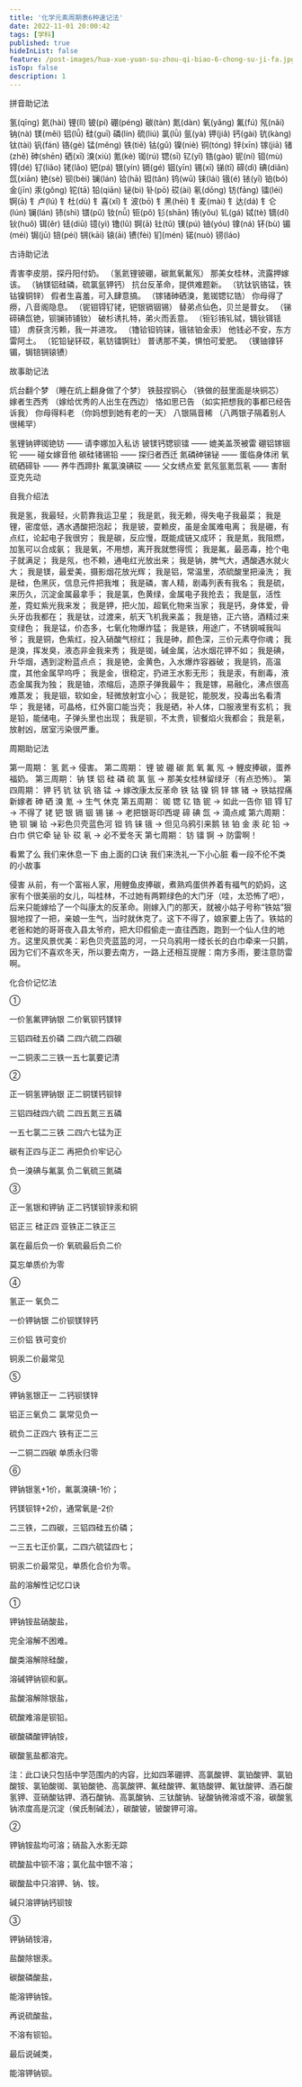 ```yaml
---
title: '化学元素周期表6种速记法'
date: 2022-11-01 20:00:42
tags: [学科]
published: true
hideInList: false
feature: /post-images/hua-xue-yuan-su-zhou-qi-biao-6-chong-su-ji-fa.jpg
isTop: false
description: 1
---
```

拼音助记法

氢(qīng) 氦(hài)
锂(lǐ) 铍(pí) 硼(péng) 碳(tàn) 氮(dàn) 氧(yǎng) 氟(fú) 氖(nǎi)
钠(nà) 镁(měi) 铝(lǚ) 硅(guī) 磷(lín) 硫(liú) 氯(lǜ) 氩(yà)
钾(jiǎ) 钙(gài) 钪(kàng) 钛(tài) 钒(fán) 铬(gè) 锰(měng) 铁(tiě) 钴(gǔ) 镍(niè) 铜(tóng) 锌(xīn) 镓(jiā) 锗(zhě) 砷(shēn) 硒(xī) 溴(xiù) 氪(kè)
铷(rú) 锶(sī) 钇(yǐ) 锆(gào) 铌(ní) 钼(mù) 锝(dé) 钌(liǎo) 铑(lǎo) 钯(pá) 银(yín) 镉(gé) 铟(yīn) 锡(xī) 锑(tī) 碲(dì) 碘(diǎn) 氙(xiān)
铯(sè) 钡(bèi) 镧(lán) 铪(hā) 钽(tǎn) 钨(wū) 铼(lái) 锇(é) 铱(yī) 铂(bó) 金(jīn) 汞(gǒng) 铊(tā) 铅(qiān) 铋(bì) 钋(pō) 砹(ài) 氡(dōng)
钫(fāng) 镭(léi) 锕(ā) 钅卢(lú) 钅杜(dù) 钅喜(xǐ) 钅波(bō) 钅黑(hēi) 钅麦(mài) 钅达(dá) 钅仑(lún)
镧(lán) 铈(shì) 镨(pǔ) 钕(nǚ) 钷(pǒ) 钐(shān) 铕(yǒu) 钆(gá) 铽(tè) 镝(dí) 钬(huǒ) 铒(ěr) 铥(diū) 镱(yì) 镥(lǔ)
锕(ā) 钍(tǔ) 镤(pú) 铀(yóu) 镎(ná) 钚(bù) 镅(méi) 锔(jū) 锫(péi) 锎(kāi) 锿(āi) 镄(fèi) 钔(mén) 锘(nuò) 铹(láo)


古诗助记法

青害李皮朋，探丹阳付奶。
（氢氦锂铍硼，碳氮氧氟氖）
那美女桂林，流露押嫁该。
（钠镁铝硅磷，硫氯氩钾钙） 
抗台反革命，提供难题新。
（钪钛钒铬锰，铁钴镍铜锌） 
假者生喜羞，可入肆意搞。
（镓锗砷硒溴，氪铷锶钇锆）
你母得了痨，八音阁隐息。
（铌钼锝钌铑，钯银镉铟锡）
替弟点仙色，贝兰是普女。
（锑碲碘氙铯，钡镧铈铺钕） 
破杉诱扎特，弟火而丢意。
（钷钐铕钆铽，镝钬铒铥镱）
虏获贪污赖，我一并进攻。
（镥铪钽钨铼，锇铱铂金汞）
他钱必不安，东方雷阿土。
（铊铅铋钚砹，氡钫镭锕钍）
普诱那不美，惧怕可爱肥。
（镤铀镎钚镅，锔锫锎锿镄）


故事助记法

炕台翻个梦
（睡在炕上翻身做了个梦）
铁鼓捏铜心
（铁做的鼓里面是块铜芯）
嫁者生西秀
（嫁给优秀的人出生在西边）
恪如思已告
（如实把想我的事都已经告诉我）
你母得料老
（你妈想到她有老的一天）
八银隔音稀
（八两银子隔着别人很稀罕）

氢锂钠钾铷铯钫 —— 请李娜加入私访
铍镁钙锶钡镭   ——  媲美盖茨被雷
硼铝镓铟铊    ——  碰女嫁音他
碳硅锗锡铅    ——  探归者西迁
氮磷砷锑铋     ——  蛋临身体闭
氧硫硒碲钋     ——  养牛西蹄扑
氟氯溴碘砹     ——  父女绣点爱
氦氖氩氪氙氡    ——  害耐亚克先动


自我介绍法

我是氢，我最轻，火箭靠我运卫星；
我是氦，我无赖，得失电子我最菜；
我是锂，密度低，遇水遇酸把泡起；
我是铍，耍赖皮，虽是金属难电离；
我是硼，有点红，论起电子我很穷；
我是碳，反应慢，既能成链又成环；
我是氮，我阻燃，加氢可以合成氨；
我是氧，不用想，离开我就憋得慌；
我是氟，最恶毒，抢个电子就满足；
我是氖，也不赖，通电红光放出来；
我是钠，脾气大，遇酸遇水就火大；
我是镁，最爱美，摄影烟花放光辉；
我是铝，常温里，浓硫酸里把澡洗；
我是硅，色黑灰，信息元件把我堆；
我是磷，害人精，剧毒列表有我名；
我是硫，来历久，沉淀金属最拿手；
我是氯，色黄绿，金属电子我抢去；
我是氩，活性差，霓虹紫光我来发；
我是钾，把火加，超氧化物来当家；
我是钙，身体爱，骨头牙齿我都在；
我是钛，过渡来，航天飞机我来盖；
我是铬，正六铬，酒精过来变绿色；
我是锰，价态多，七氧化物爆炸猛；
我是铁，用途广，不锈钢喊我叫爷；
我是铜，色紫红，投入硝酸气棕红；
我是砷，颜色深，三价元素夺你魂；
我是溴，挥发臭，液态非金我来秀；
我是铷，碱金属，沾水烟花钾不如；
我是碘，升华烟，遇到淀粉蓝点点；
我是铯，金黄色，入水爆炸容器破；
我是钨，高温度，其他金属早呜呼；
我是金，很稳定，扔进王水影无形；
我是汞，有剧毒，液态金属我为独；
我是铀，浓缩后，造原子弹我最牛；
我是镓，易融化，沸点很高难蒸发；
我是铟，软如金，轻微放射宜小心；
我是铊，能脱发，投毒出名看清华；
我是锗，可晶格，红外窗口能当壳；
我是硒，补人体，口服液里有玄机；
我是铅，能储电，子弹头里也出现；
我是钡，不太贵，钡餐焰火我都会；
我是氡，放射凶，居室污染很严重。


周期助记法

第一周期：
氢 氦→ 侵害。
第二周期：
锂 铍 硼 碳 氮 氧 氟 氖 → 鲤皮捧碳，蛋养福奶。
第三周期：
钠 镁 铝 硅 磷 硫 氯 氩 → 那美女桂林留绿牙（有点恐怖）。
第四周期：
钾 钙 钪 钛 钒 铬 锰 → 嫁改康太反革命
铁 钴 镍 铜 锌 镓 锗 → 铁姑捏痛新嫁者
砷 硒 溴 氪 → 生气 休克
第五周期：
铷 锶 钇 锆 铌 → 如此一告你
钼 锝 钌 → 不得了
铑 钯 银 镉 铟 锡 锑 → 老把银哥印西堤
碲 碘 氙 → 滴点咸
第六周期：
铯 钡 镧 铪 →彩色贝壳蓝色河
钽 钨 铼 锇 → 但见乌鸦引来鹅
铱 铂 金 汞 砣 铅 → 白巾 供它牵
铋 钋 砹 氡 → 必不爱冬天
第七周期：
钫 镭 锕 → 防雷啊！

看累了么
我们来休息一下
由上面的口诀
我们来洗礼一下小心脏
看一段不伦不类的小故事

侵害
从前，有一个富裕人家，用鲤鱼皮捧碳，煮熟鸡蛋供养着有福气的奶妈，这家有个很美丽的女儿，叫桂林，不过她有两颗绿色的大门牙（哇，太恐怖了吧），后来只能嫁给了一个叫康太的反革命。刚嫁入门的那天，就被小姑子号称“铁姑”狠狠地捏了一把，亲娘一生气，当时就休克了。这下不得了，娘家要上告了。铁姑的老爸和她的哥哥夜入县太爷府，把大印假偷走一直往西跑，跑到一个仙人住的地方。这里风景优美：彩色贝壳蓝蓝的河，一只乌鸦用一缕长长的白巾牵来一只鹅，因为它们不喜欢冬天，所以要去南方，一路上还相互提醒：南方多雨，要注意防雷啊。


化合价记忆法

①

一价氢氟钾钠银 二价氧钡钙镁锌

三铝四硅五价磷 二四六硫二四碳

一二铜汞二三铁一五七氯要记清

②

正一铜氢钾钠银 正二铜镁钙钡锌

三铝四硅四六硫 二四五氮三五磷

一五七氯二三铁 二四六七锰为正

碳有正四与正二 再把负价牢记心

负一溴碘与氟氯 负二氧硫三氮磷

③

正一氢银和钾钠 正二钙镁钡锌汞和铜

铝正三 硅正四 亚铁正二铁正三

氯在最后负一价 氧硫最后负二价

莫忘单质价为零

④

氢正一 氧负二

一价钾钠银 二价钡镁锌钙

三价铝 铁可变价

铜汞二价最常见

⑤

钾钠氢银正一 二钙钡镁锌

铝正三氧负二 氯常见负一

硫负二正四六 铁有正二三

一二铜二四碳 单质永归零

⑥

钾钠银氢+1价，氟氯溴碘-1价；

钙镁钡锌+2价，通常氧是-2价

二三铁，二四碳，三铝四硅五价磷；

一三五七正价氯，二四六硫锰四七；

铜汞二价最常见，单质化合价为零。

盐的溶解性记忆口诀

①

钾钠铵盐硝酸盐，

完全溶解不困难。

酸类溶解除硅酸，

溶碱钾钠钡和氨。

盐酸溶解除银盐，

硫酸难溶是钡铅。

碳酸磷酸钾钠铵，

碳酸氢盐都溶完。

注：此口诀只包括中学范围内的内容，比如四苯硼钾、高氯酸钾、氯铂酸钾、氯铂酸铵、氯铂酸铷、氯铂酸铯、高氯酸钾、氟硅酸钾、氟锆酸钾、氟钛酸钾、酒石酸氢钾、亚硝酸钴钾、酒石酸钠、高氯酸钠、三钛酸钠、铋酸钠微溶或不溶，碳酸氢钠浓度高是沉淀（侯氏制碱法），碳酸铍，铍酸钾可溶。

②

钾钠铵盐均可溶；硝盐入水影无踪

硫酸盐中钡不溶；氯化盐中银不溶；

碳酸盐中只溶钾、钠、铵。

碱只溶钾钠钙钡铵

③

钾钠硝铵溶，

盐酸除银汞。

碳酸磷酸盐，

能溶钾钠铵。

再说硫酸盐，

不溶有钡铅。

最后说碱类，

能溶钾钠钡。
